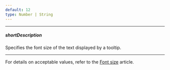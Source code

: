 ```yaml
---
default: 12
type: Number | String
---
```

---
##### shortDescription
Specifies the font size of the text displayed by a tooltip.

---
For details on acceptable values, refer to the [Font size](https://www.w3.org/TR/CSS21/fonts.html#propdef-font-size) article.